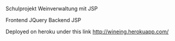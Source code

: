 Schulprojekt Weinverwaltung mit JSP

Frontend JQuery
Backend JSP


Deployed on heroku under this link
http://wineing.herokuapp.com/
